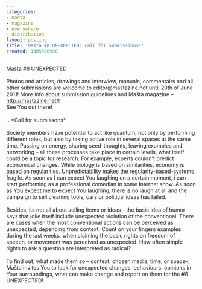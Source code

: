 ```yaml
---
categories:
- masta
- magazine
- everywhere
- distribution
layout: posting
title: 'Mašta #8 UNEXPECTED: call for submissions!'
created: 1305500990
---
```

<p>Mašta #8 UNEXPECTED<br><br>Photos and articles, drawings and interwiew, manuals, commentairs and all other submissions are welcome to editor@mastazine.net until 20th of June 2011! More info about submission guidelines and Mašta magazine – <a href="http://mastazine.net/" rel="nofollow" target="_blank">http://mastazine.net/</a>!<br>See You out there!<br><br><span class="text_exposed_hide">...</span><span class="text_exposed_show">*Call for submissons*<br><br>Society members have potential to act like quantum, not only by performing different roles, but also by taking active role in several spaces at the same time. Passing on energy, sharing seed-thoughts, leaving examples and networking – all these processes take place in certain levels, what itself could be a topic for research. For example, experts couldn't predict economical changes. While biology is based on similarities, economy is based on regularities. Unpredictability makes the regularity-based-systems fragile. As soon as I can expect You laughing on a certain moment, i can start performing as a professional comedian in some Internet show. As soon as You expect me to expect You laughing, there is no laugh at all and the campaign to sell cleaning tools, cars or political ideas has failed.<br><br>Besides, its not all about selling items or ideas - the basic idea of humor says that joke itself include unexpected violation of the conventional. There are cases when the most conventional actions can be perceived as unexpected, depending from context. Count on your fingers examples during the last weeks, when claiming the basic rights on freedom of speech, or movement was perceived as unexpected. How often simple rights to ask a question are interpreted as radical?<br><br>To find out, what made them so – context, chosen media, time, or space-, Mašta invites You to look for unexpected changes, behaviours, opinions in Your surroundings, what can make change and report on them for the #8 UNEXPECTED! </span></p>
